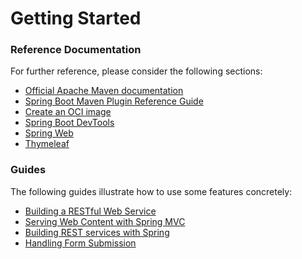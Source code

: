 # Getting Started

### Reference Documentation
For further reference, please consider the following sections:

* [Official Apache Maven documentation](https://maven.apache.org/guides/index.html)
* [Spring Boot Maven Plugin Reference Guide](https://docs.spring.io/spring-boot/docs/3.0.12/maven-plugin/reference/html/)
* [Create an OCI image](https://docs.spring.io/spring-boot/docs/3.0.12/maven-plugin/reference/html/#build-image)
* [Spring Boot DevTools](https://docs.spring.io/spring-boot/docs/3.0.12/reference/htmlsingle/index.html#using.devtools)
* [Spring Web](https://docs.spring.io/spring-boot/docs/3.0.12/reference/htmlsingle/index.html#web)
* [Thymeleaf](https://docs.spring.io/spring-boot/docs/3.0.12/reference/htmlsingle/index.html#web.servlet.spring-mvc.template-engines)

### Guides
The following guides illustrate how to use some features concretely:

* [Building a RESTful Web Service](https://spring.io/guides/gs/rest-service/)
* [Serving Web Content with Spring MVC](https://spring.io/guides/gs/serving-web-content/)
* [Building REST services with Spring](https://spring.io/guides/tutorials/rest/)
* [Handling Form Submission](https://spring.io/guides/gs/handling-form-submission/)

